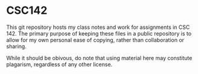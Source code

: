 # CSC142
This git repository hosts my class notes and work for assignments in CSC 142.
The primary purpose of keeping these files in a public repository is to allow for my own personal ease of copying, rather than collaboration or sharing.

While it should be obivous, do note that using material here may constitute plagarism, regardless of any other license.
